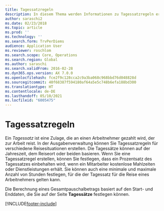 ```yaml
---
title: Tagessatzregeln
description: In diesem Thema werden Informationen zu Tagessatzregeln erläutert.
author: saraschi2
ms.date: 02/23/2018
ms.topic: article
ms.prod: ''
ms.technology: ''
ms.search.form: TrvPerDiems
audience: Application User
ms.reviewer: roschlom
ms.search.scope: Core, Operations
ms.search.region: Global
ms.author: saraschi
ms.search.validFrom: 2016-02-28
ms.dyn365.ops.version: AX 7.0.0
ms.openlocfilehash: fce2f9c128cca2c9a3ba068c968bbd76d048828d
ms.sourcegitcommit: 40f68387f594180af64a5e5c748b6efa188bd300
ms.translationtype: HT
ms.contentlocale: de-DE
ms.lasthandoff: 05/10/2021
ms.locfileid: "6005475"
---
```

# <a name="per-diem-rules"></a>Tagessatzregeln

Ein *Tagessatz* ist eine Zulage, die an einen Arbeitnehmer gezahlt wird, der zur Arbeit reist. In der Ausgabenverwaltung können Sie Tagessatzregeln für verschiedene Reisesituationen erstellen. Die Tagessätze können auf der Jahreszeit, dem Reiseort oder beiden basieren. Wenn Sie eine Tagessatzregel erstellen, können Sie festlegen, dass ein Prozentsatz des Tagessatzes einbehalten wird, wenn ein Mitarbeiter kostenlose Mahlzeiten oder Dienstleistungen erhält. Sie können auch eine minimale und maximale Anzahl von Stunden festlegen, für die der Tagessatz für die Reise eines Arbeitnehmers gelten kann.

Die Berechnung eines Gesamtpauschalbetrags basiert auf den Start- und Enddaten, die Sie auf der Seite **Tagessätze** festlegen können.


[!INCLUDE[footer-include](../includes/footer-banner.md)]